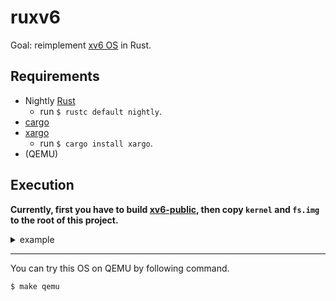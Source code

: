 # ruxv6

Goal: reimplement [xv6 OS](https://github.com/mit-pdos/xv6-public) in Rust.

## Requirements

- Nightly [Rust](https://www.rust-lang.org/tools/install)
    - run `$ rustc default nightly`.
- [cargo](https://github.com/rust-lang/cargo)
- [xargo](https://github.com/japaric/xargo)
    - run `$ cargo install xargo`.
- (QEMU)

## Execution

**Currently, first you have to build [xv6-public](https://github.com/mit-pdos/xv6-public), then copy `kernel` and `fs.img` to the root of this project.**

<details>
<summary>example</summary>

```
$ cd ../xv6-public
$ make kernel fs.img
$ cd ../ruxv6
$ cp kernel fs.img .
```

</details>

---

You can try this OS on QEMU by following command.

```
$ make qemu
```
